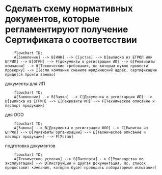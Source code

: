 # Сделать схему нормативных документов, которые регламентируют получение Сертификата о соответсствии
```mermaid 
    flowchart TD;
    A[Заявление] --> B[ИНН] --> C[устав] --> D[выписка из ЕГРЮЛ или ЕГРИП] --> E[ОГРН] --> F[документы о регистрации ИП] --> G[Реквизиты компании] --> H[Технические требования, по которым нужно провести проверку] --> I[если компания сменила юридический адрес, сертификацию придется пройти заново]
```
документы для ИП
```mermaid 
    flowchart TD;
    A[Заявление] --> B[Заяка] --> C[Документы о регистарции ИП] --> D[выписка из ЕГРИП] --> E[Реквизиты ИП] --> F[Техническое описание и паспорт продукции]
```
для ООО
```mermaid 
    flowchart TD;
    A[Заявка] --> B[Документы о регистрации ООО] --> C[Выписка из ЕГРЮЛ] --> D[Реквизиты организации] --> E[Техническое описание и паспорт продукции] --> F[Устав]
```
подготовка документов
```mermaid 
    flowchart TD;
    A[Технические условия] --> B[Паспорта] --> C[Руководства по эксплуатации] --> D[Инструкции и другая документация. Пс. список предоставит компания, которая будет проводить лабораторные испытания]
```